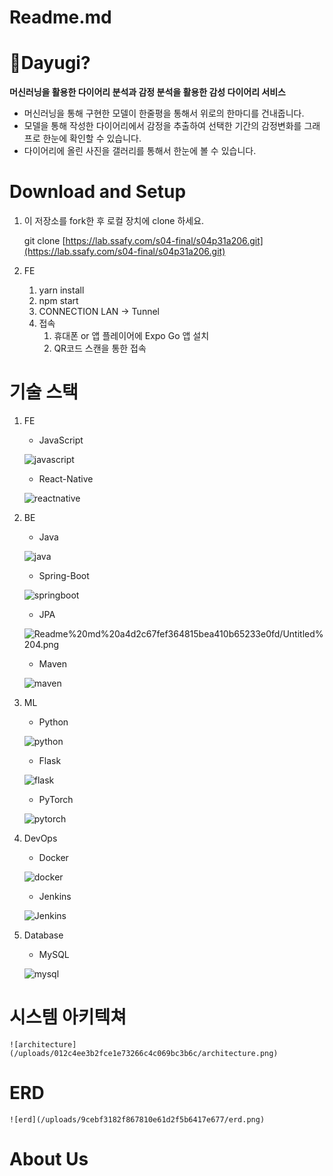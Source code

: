 # Readme.md

# 🌵Dayugi?

**머신러닝을 활용한 다이어리 분석과 감정 분석을 활용한 감성 다이어리 서비스**

- 머신러닝을 통해 구현한 모델이 한줄평을 통해서 위로의 한마디를 건내줍니다.
- 모델을 통해 작성한 다이어리에서 감정을 추출하여 선택한 기간의 감정변화를 그래프로 한눈에 확인할 수 있습니다.
- 다이어리에 올린 사진을 갤러리를 통해서 한눈에 볼 수 있습니다.

# Download and Setup

1. 이 저장소를 fork한 후 로컬 장치에 clone 하세요.

   git clone [https://lab.ssafy.com/s04-final/s04p31a206.git](https://lab.ssafy.com/s04-final/s04p31a206.git)

2. FE

   1. yarn install
   2. npm start
   3. CONNECTION LAN → Tunnel
   4. 접속
      1. 휴대폰 or 앱 플레이어에 Expo Go 앱 설치
      2. QR코드 스캔을 통한 접속

# 기술 스택

1. FE

   - JavaScript

    ![javascript](/uploads/5bd8f534b8b020c21fb4966fc2d7661f/javascript.png)

   - React-Native

    ![reactnative](/uploads/2071aaaa228365bce981eb218ded5727/reactnative.png)

2. BE

   - Java

    ![java](/uploads/9dacf5b14ec55a8446bd1c677455d385/java.png)
   - Spring-Boot

    ![springboot](/uploads/059d5aedd47839276cf85871c4405c06/springboot.png)

   - JPA

   ![Readme%20md%20a4d2c67fef364815bea410b65233e0fd/Untitled%204.png](Readme%20md%20a4d2c67fef364815bea410b65233e0fd/Untitled%204.png)

   - Maven

    ![maven](/uploads/333a6dadd7d543f2116b6d02e2219fb2/maven.png)

3. ML

   - Python

    ![python](/uploads/ac15f2ee3b9ed99ec30f19e233304c3f/python.png)

   - Flask

    ![flask](/uploads/22399c263b0465c1f7b8ce013a4d3e31/flask.png)

   - PyTorch

    ![pytorch](/uploads/932cbd954a5b2d3d3e712ed6d3d09f8a/pytorch.png)

4. DevOps

   - Docker

    ![docker](/uploads/33cec25c9e28cbed780c2c3b09626b86/docker.png)

   - Jenkins

    ![Jenkins](/uploads/1fcc2387429f47e07db9b79a08b767b7/Jenkins.png)

5. Database

   - MySQL

    ![mysql](/uploads/9d41b2de25eafa2c5b1223ff7e1a1fdc/mysql.png)

# 시스템 아키텍쳐

    ![architecture](/uploads/012c4ee3b2fce1e73266c4c069bc3b6c/architecture.png)

# ERD

    ![erd](/uploads/9cebf3182f867810e61d2f5b6417e677/erd.png)

# About Us